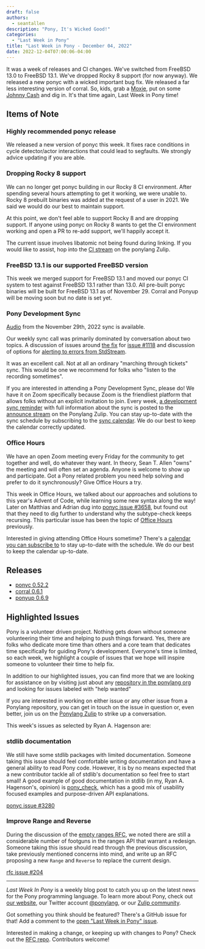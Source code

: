 ```yaml
---
draft: false
authors:
  - seantallen
description: "Pony, It's Wicked Good!"
categories:
  - "Last Week in Pony"
title: "Last Week in Pony - December 04, 2022"
date: 2022-12-04T07:00:06-04:00
---
```


It was a week of releases and CI changes. We've switched from FreeBSD 13.0 to FreeBSD 13.1. We've dropped Rocky 8 support (for now anyway). We released a new ponyc with a wicked important bug fix. We released a far less interesting version of corral. So, kids, grab a [Moxie](https://www.drinkmoxie.com/), put on some [Johnny Cash](https://www.youtube.com/watch?v=ZTol6KfcEFw) and dig in. It's that time again, Last Week in Pony time!

<!-- more -->

## Items of Note

### Highly recommended ponyc release

We released a new version of ponyc this week. It fixes race conditions in cycle detector/actor interactions that could lead to segfaults. We strongly advice updating if you are able.

### Dropping Rocky 8 support

We can no longer get ponyc building in our Rocky 8 CI environment. After spending several hours attempting to get it working, we were unable to. Rocky 8 prebuilt binaries was added at the request of a user in 2021. We said we would do our best to maintain support.

At this point, we don't feel able to support Rocky 8 and are dropping support. If anyone using ponyc on Rocky 8 wants to get the CI environment working and open a PR to re-add support, we'll happily accept it.

The current issue involves libatomic not being found during linking. If you would like to assist, hop into the [CI stream](https://ponylang.zulipchat.com/#narrow/stream/190359-ci) on the ponylang Zulip.

### FreeBSD 13.1 is our supported FreeBSD version

This week we merged support for FreeBSD 13.1 and moved our ponyc CI system to test against FreeBSD 13.1 rather than 13.0. All pre-built ponyc binaries will be built for FreeBSD 13.1 as of November 29. Corral and Ponyup will be moving soon but no date is set yet.

### Pony Development Sync

[Audio](https://vimeo.com/917344081) from the November 29th, 2022 sync is available.

Our weekly sync call was primarily dominated by conversation about two topics. A discussion of issues around [the fix](https://github.com/ponylang/ponyc/pull/4256) for [issue #1118](https://github.com/ponylang/ponyc/issues/1118) and discussion of options for [alerting to errors from StdStream](https://github.com/ponylang/rfcs/issues/205).

It was an excellent call. Not at all an ordinary "marching through tickets" sync. This would be one we recommend for folks who "listen to the recording sometimes".

If you are interested in attending a Pony Development Sync, please do! We have it on Zoom specifically because Zoom is the friendliest platform that allows folks without an explicit invitation to join. Every week, [a development sync reminder](https://ponylang.zulipchat.com/#narrow/stream/189932-announce/topic/Sync.20Reminder) with full information about the sync is posted to the [announce stream](https://ponylang.zulipchat.com/#narrow/stream/189932-announce) on the Ponylang Zulip. You can stay up-to-date with the sync schedule by subscribing to the [sync calendar](https://calendar.google.com/calendar/ical/59jcru6f50mrpqbm7em4iclnkk%40group.calendar.google.com/public/basic.ics). We do our best to keep the calendar correctly updated.

### Office Hours

We have an open Zoom meeting every Friday for the community to get together and well, do whatever they want. In theory, Sean T. Allen "owns" the meeting and will often set an agenda. Anyone is welcome to show up and participate. Got a Pony related problem you need help solving and prefer to do it synchronously? Give Office Hours a try.

This week in Office Hours, we talked about our approaches and solutions to this year's Advent of Code, while learning some new syntax along the way! Later on Matthias and Adrian dug into [ponyc issue #3658](https://github.com/ponylang/ponyc/issues/3658), but found out that they need to dig further to understand why the subtype-check keeps recursing. This particular issue has been the topic of [Office Hours](https://www.ponylang.io/blog/2022/11/last-week-in-pony---november-27-2022/#office-hours) previously.

Interested in giving attending Office Hours sometime? There's a [calendar you can subscribe to](https://calendar.google.com/calendar/ical/4465e68ae24131ae00461a40893f2637a2c9ac510e311a44ff78680e2f183ce3%40group.calendar.google.com/public/basic.ics) to stay up-to-date with the schedule. We do our best to keep the calendar up-to-date.

## Releases

- [ponyc 0.52.2](https://github.com/ponylang/ponyc/releases/tag/0.52.2)
- [corral 0.6.1](https://github.com/ponylang/corral/releases/tag/0.6.1)
- [ponyup 0.6.9](https://github.com/ponylang/ponyup/releases/tag/0.6.9)

## Highlighted Issues

Pony is a volunteer driven project. Nothing gets down without someone volunteering their time and helping to push things forward. Yes, there are folks who dedicate more time than others and a core team that dedicates time specifically for guiding Pony's development. Everyone's time is limited, so each week, we highlight a couple of issues that we hope will inspire someone to volunteer their time to help fix.

In addition to our highlighted issues, you can find more that we are looking for assistance on by visiting just about any [repository in the ponylang org](https://github.com/ponylang/) and looking for issues labeled with "help wanted"

If you are interested in working on either issue or any other issue from a Ponylang repository, you can get in touch on the issue in question or, even better, join us on the [Ponylang Zulip](https://ponylang.zulipchat.com/) to strike up a conversation.

This week's issues as selected by Ryan A. Hagenson are:

### stdlib documentation

We still have some stdlib packages with limited documentation. Someone taking this issue should feel comfortable writing documentation and have a general ability to read Pony code. However, it is by no means expected that a new contributor tackle all of stdlib's documentation so feel free to start small! A good example of good documentation in stdlib (in my, Ryan A. Hagenson's, opinion) is [pony_check](https://stdlib.ponylang.io/pony_check--index/), which has a good mix of usability focused examples and purpose-driven API explanations.

[ponyc issue #3280](https://github.com/ponylang/ponyc/issues/3280)

### Improve Range and Reverse

During the discussion of the [empty ranges RFC](https://github.com/ponylang/rfcs/pull/201), we noted there are still a considerable number of footguns in the ranges API that warrant a redesign. Someone taking this issue should read through the previous discussion, take previously mentioned concerns into mind, and write up an RFC proposing a new `Range` and `Reverse` to replace the current design.

[rfc issue #204](https://github.com/ponylang/rfcs/issues/204)

---

_Last Week In Pony_ is a weekly blog post to catch you up on the latest news for the Pony programming language. To learn more about Pony, check out [our website](https://ponylang.io), our Twitter account [@ponylang](https://twitter.com/ponylang), or our [Zulip community](https://ponylang.zulipchat.com).

Got something you think should be featured? There's a GitHub issue for that! Add a comment to the [open "Last Week in Pony" issue](https://github.com/ponylang/ponylang.github.io/issues?q=is%3Aissue+is%3Aopen+label%3Alast-week-in-pony).

Interested in making a change, or keeping up with changes to Pony? Check out the [RFC repo](https://github.com/ponylang/rfcs). Contributors welcome!

